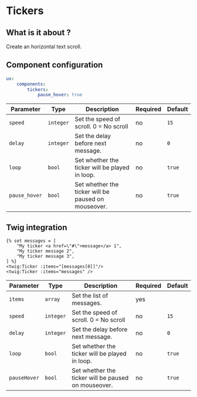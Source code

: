 # Tickers


## What is it about ?

Create an horizontal text scroll.

## Component configuration

```yaml
ux:
    components:
        tickers:
            pause_hover: true
```

| Parameter | Type | Description | Required | Default |
|-|-|-|-|-|
| `speed` | `integer` | Set the speed of scroll. 0 = No scroll | no | `15` |
| `delay` | `integer` | Set the delay before next message. | no | `0` |
| `loop` | `bool` | Set whether the ticker will be played in loop. | no | `true` |
| `pause_hover` | `bool` | Set whether the ticker will be paused on mouseover. | no | `true` |

## Twig integration

```twig
{% set messages = [
    "My ticker <a href=\"#\">message</a> 1",
    "My ticker message 2",
    "My ticker message 3",
] %}
<twig:Ticker :items="[messages[0]]"/>
<twig:Ticker :items="messages" />
```

| Parameter | Type | Description | Required | Default |
|-|-|-|-|-|
| `items` | `array` | Set the list of messages. | yes |  |
| `speed` | `integer` | Set the speed of scroll. 0 = No scroll | no | `15` |
| `delay` | `integer` | Set the delay before next message. | no | `0` |
| `loop` | `bool` | Set whether the ticker will be played in loop. | no | `true` |
| `pauseHover` | `bool` | Set whether the ticker will be paused on mouseover. | no | `true` |
